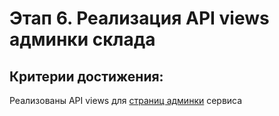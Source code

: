 # Этап 6. Реализация API views админки склада

## Критерии достижения:

Реализованы API views для [страниц админки](./screens.md) сервиса